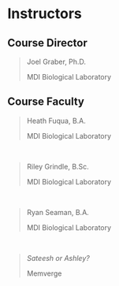 # Instructors

## Course Director

>Joel Graber, Ph.D. 
>
>MDI Biological Laboratory


## Course Faculty

>Heath Fuqua, B.A.
>
>MDI Biological Laboratory

<br>

>Riley Grindle, B.Sc.
>
>MDI Biological Laboratory

<br>

>Ryan Seaman, B.A.
>
>MDI Biological Laboratory

<br>

>*Sateesh or Ashley?*
>
>Memverge